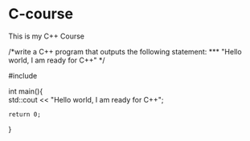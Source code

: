 # C-course
This is my C++ Course

/*write a C++ program that outputs the following statement:
*** "Hello world, I am ready for C++"
*/

#include <iostream>
    
int main(){  
    std::cout << "Hello world, I am ready for C++";
    
    return 0;
    
}
